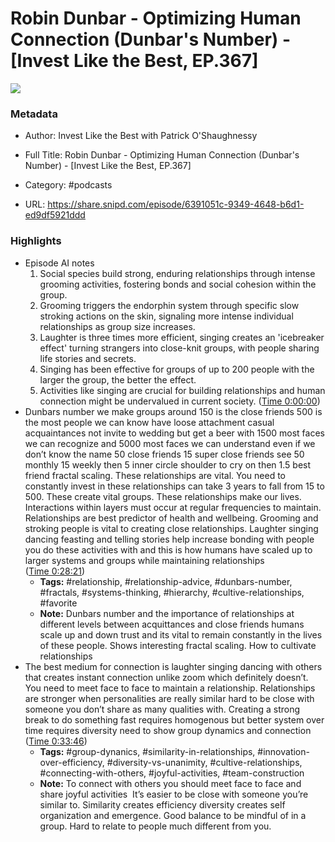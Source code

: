 # Robin Dunbar - Optimizing Human Connection (Dunbar's Number) - [Invest Like the Best, EP.367]

![](https://wsrv.nl/?url=https%3A%2F%2Fmegaphone.imgix.net%2Fpodcasts%2Fef669774-cccd-11ed-889b-c36caad6646f%2Fimage%2FILTB_NEW.png%3Fixlib%3Drails-4.3.1%26max-w%3D3000%26max-h%3D3000%26fit%3Dcrop%26auto%3Dformat%2Ccompress&w=100&h=100)

### Metadata

- Author: Invest Like the Best with Patrick O'Shaughnessy
- Full Title: Robin Dunbar - Optimizing Human Connection (Dunbar's Number) - [Invest Like the Best, EP.367]
- Category: #podcasts



- URL: https://share.snipd.com/episode/6391051c-9349-4648-b6d1-ed9df5921ddd

### Highlights

- Episode AI notes
  1. Social species build strong, enduring relationships through intense grooming activities, fostering bonds and social cohesion within the group.
  2. Grooming triggers the endorphin system through specific slow stroking actions on the skin, signaling more intense individual relationships as group size increases.
  3. Laughter is three times more efficient, singing creates an 'icebreaker effect' turning strangers into close-knit groups, with people sharing life stories and secrets.
  4. Singing has been effective for groups of up to 200 people with the larger the group, the better the effect.
  5. Activities like singing are crucial for building relationships and human connection might be undervalued in current society. ([Time 0:00:00](https://share.snipd.com/episode-takeaways/c3c79792-58a0-475a-84c0-09a2fac0e6e2))
- Dunbars number we make groups around 150 is the close friends 500 is the most people we can know have loose attachment casual acquaintances not invite to wedding but get a beer with 1500 most faces we can recognize and 5000 most faces we can understand even if we don’t know the name 50 close friends 15 super close friends see 50 monthly 15 weekly then 5 inner circle shoulder to cry on then 1.5 best friend fractal scaling. These relationships are vital. You need to constantly invest in these relationships can take 3 years to fall from 15 to 500. These create vital groups. These relationships make our lives. Interactions within layers must occur at regular frequencies to maintain. Relationships are best predictor of health and wellbeing. Grooming and stroking people is vital to creating close relationships. Laughter singing dancing feasting and telling stories help increase bonding with people you do these activities with and this is how humans have scaled up to larger systems and groups while maintaining relationships ([Time 0:28:21](https://share.snipd.com/snip/b06712e6-2393-41aa-853a-6da3914de318))
    - **Tags:** #relationship, #relationship-advice, #dunbars-number, #fractals, #systems-thinking, #hierarchy, #cultive-relationships, #favorite
    - **Note:** Dunbars number and the importance of relationships at different levels between acquittances and close friends humans scale up and down trust and its vital to remain constantly in the lives of these people. Shows interesting fractal scaling. How to cultivate relationships
- The best medium for connection is laughter singing dancing with others that creates instant connection unlike zoom which definitely doesn’t. You need to meet face to face to maintain a relationship. Relationships are stronger when personalities are really similar hard to be close with someone you don’t share as many qualities with. Creating a strong break to do something fast requires homogenous but better system over time requires diversity need to show group dynamics and connection ([Time 0:33:46](https://share.snipd.com/snip/cdd1fa10-0ac9-4a78-837c-3ae24f41c5a9))
    - **Tags:** #group-dynanics, #similarity-in-relationships, #innovation-over-efficiency, #diversity-vs-unanimity, #cultive-relationships, #connecting-with-others, #joyful-activities, #team-construction
    - **Note:** To connect with others you should meet face to face and share joyful activities 
      It’s easier to be close with someone you’re similar to. Similarity creates efficiency diversity creates self organization and emergence. Good balance to be mindful of in a group. Hard to relate to people much different from you.
